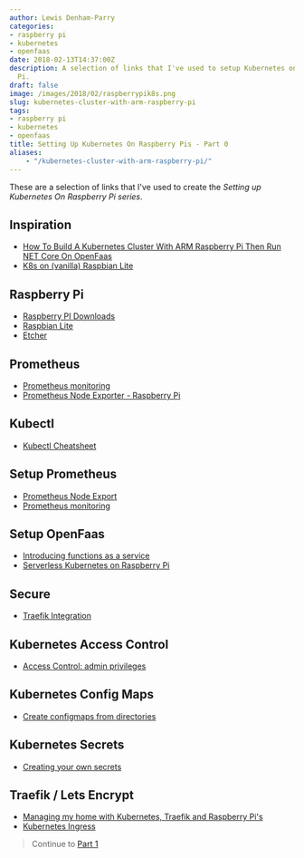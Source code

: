 ```yaml
---
author: Lewis Denham-Parry
categories:
- raspberry pi
- kubernetes
- openfaas
date: 2018-02-13T14:37:00Z
description: A selection of links that I've used to setup Kubernetes on Raspberry
  Pi.
draft: false
image: /images/2018/02/raspberrypik8s.png
slug: kubernetes-cluster-with-arm-raspberry-pi
tags:
- raspberry pi
- kubernetes
- openfaas
title: Setting Up Kubernetes On Raspberry Pis - Part 0
aliases:
    - "/kubernetes-cluster-with-arm-raspberry-pi/"
---
```


These are a selection of links that I've used to create the *Setting up Kubernetes On Raspberry Pi series*.

## Inspiration

* [How To Build A Kubernetes Cluster With ARM Raspberry Pi Then Run NET Core On OpenFaas](https://www.hanselman.com/blog/HowToBuildAKubernetesClusterWithARMRaspberryPiThenRunNETCoreOnOpenFaas.aspx)
* [K8s on (vanilla) Raspbian Lite](https://gist.github.com/alexellis/fdbc90de7691a1b9edb545c17da2d975)

## Raspberry Pi

* [Raspberry PI Downloads](https://www.raspberrypi.org/downloads/raspbian/)
* [Raspbian Lite](https://downloads.raspberrypi.org/raspbian_lite/images/raspbian_lite-2017-07-05/) 
* [Etcher](https://etcher.io/)

## Prometheus

* [Prometheus monitoring](https://blog.alexellis.io/prometheus-monitoring/)
* [Prometheus Node Exporter - Raspberry Pi](https://blog.alexellis.io/prometheus-nodeexporter-rpi/)

## Kubectl

* [Kubectl Cheatsheet](https://kubernetes.io/docs/reference/kubectl/cheatsheet/)

## Setup Prometheus

* [Prometheus Node Export](https://blog.alexellis.io/prometheus-nodeexporter-rpi/)
* [Prometheus monitoring](https://blog.alexellis.io/prometheus-monitoring/)

## Setup OpenFaas

* [Introducing functions as a service](https://blog.alexellis.io/introducing-functions-as-a-service/)
* [Serverless Kubernetes on Raspberry Pi](https://blog.alexellis.io/serverless-kubernetes-on-raspberry-pi/)

## Secure

* [Traefik Integration](https://github.com/openfaas/faas/blob/master/guide/traefik_integration.md)

## Kubernetes Access Control

* [Access Control: admin privileges](https://github.com/kubernetes/dashboard/wiki/Access-control#admin-privileges)

## Kubernetes Config Maps

* [Create configmaps from directories](https://kubernetes.io/docs/tasks/configure-pod-container/configure-pod-configmap/#create-configmaps-from-directories)

## Kubernetes Secrets

* [Creating your own secrets](https://kubernetes.io/docs/concepts/configuration/secret/#creating-your-own-secrets)

## Traefik / Lets Encrypt

* [Managing my home with Kubernetes, Traefik and Raspberry Pi's](https://medium.com/@evnsio/managing-my-home-with-kubernetes-traefik-and-raspberry-pis-d0330effea9a)
* [Kubernetes Ingress](https://archifleks.github.io/blog/kubernetes-ingress/)

> Continue to [Part 1](https://denhamparry.co.uk/setting-up-kubernetes-on-raspberry-pis-part-1/)